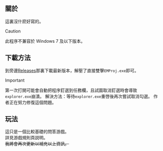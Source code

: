 ## 關於
這裏沒什麽好寫的。

> [!CAUTION]
> 此程序不兼容於 Windows 7 及以下版本。

## 下載方法
到旁邊[Releases](https://github.com/hwc20896/ChineseProj_CMake/releases)那裏下載最新版本，解壓了直接雙擊`EMProj.exe`即可。
> [!IMPORTANT]
> 第一次打開可能會自動把程序釘選到任務欄，且試圖取消釘選時會導致`explorer.exe`崩潰。
> 解決方法：等待`explorer.exe`重啓後再次嘗試取消勾選。
> 作者正在努力修復這個問題。

## 玩法
這只是一個比較基礎的問答游戲。  
詳見游戲規則頁説明。  
~~我將會再次更新以補充以上資訊。~~